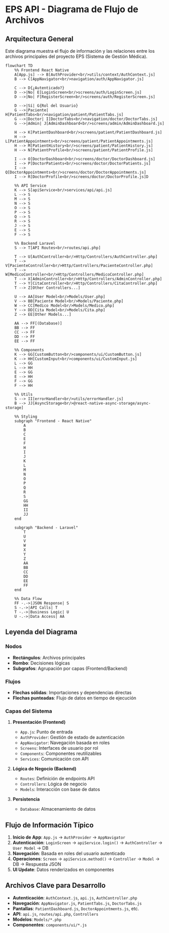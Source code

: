 # EPS API - Diagrama de Flujo de Archivos

## Arquitectura General
Este diagrama muestra el flujo de información y las relaciones entre los archivos principales del proyecto EPS (Sistema de Gestión Médica).

```mermaid
flowchart TD
    %% Frontend React Native
    A[App.js] --> B[AuthProvider<br/>utils/context/AuthContext.js]
    B --> C[AppNavigator<br/>navigation/auth/AppNavigator.js]

    C --> D{¿Autenticado?}
    D -->|No| E[LoginScreen<br/>screens/auth/LoginScreen.js]
    D -->|No| F[RegisterScreen<br/>screens/auth/RegisterScreen.js]

    D -->|Sí| G{Rol del Usuario}
    G -->|Paciente| H[PatientTabs<br/>navigation/patient/PatientTabs.js]
    G -->|Doctor| I[DoctorTabs<br/>navigation/doctor/DoctorTabs.js]
    G -->|Admin| J[AdminDashboard<br/>screens/admin/AdminDashboard.js]

    H --> K[PatientDashboard<br/>screens/patient/PatientDashboard.js]
    H --> L[PatientAppointments<br/>screens/patient/PatientAppointments.js]
    H --> M[PatientHistory<br/>screens/patient/PatientHistory.js]
    H --> N[PatientProfile<br/>screens/patient/PatientProfile.js]

    I --> O[DoctorDashboard<br/>screens/doctor/DoctorDashboard.js]
    I --> P[DoctorPatients<br/>screens/doctor/DoctorPatients.js]
    I --> Q[DoctorAppointments<br/>screens/doctor/DoctorAppointments.js]
    I --> R[DoctorProfile<br/>screens/doctor/DoctorProfile.js]D

    %% API Service
    K --> S[apiService<br/>services/api/api.js]
    L --> S
    M --> S
    N --> S
    O --> S
    P --> S
    Q --> S
    R --> S
    J --> S
    E --> S
    F --> S

    %% Backend Laravel
    S --> T[API Routes<br/>routes/api.php]

    T --> U[AuthController<br/>Http/Controllers/AuthController.php]
    T --> V[PacienteController<br/>Http/Controllers/PacienteController.php]
    T --> W[MedicoController<br/>Http/Controllers/MedicoController.php]
    T --> X[AdminController<br/>Http/Controllers/AdminController.php]
    T --> Y[CitaController<br/>Http/Controllers/CitaController.php]
    T --> Z[Other Controllers...]

    U --> AA[User Model<br/>Models/User.php]
    V --> BB[Paciente Model<br/>Models/Paciente.php]
    W --> CC[Medico Model<br/>Models/Medico.php]
    Y --> DD[Cita Model<br/>Models/Cita.php]
    Z --> EE[Other Models...]

    AA --> FF[(Database)]
    BB --> FF
    CC --> FF
    DD --> FF
    EE --> FF

    %% Components
    K --> GG[CustomButton<br/>components/ui/CustomButton.js]
    K --> HH[CustomInput<br/>components/ui/CustomInput.js]
    L --> GG
    L --> HH
    E --> GG
    E --> HH
    F --> GG
    F --> HH

    %% Utils
    S --> II[errorHandler<br/>utils/errorHandler.js]
    B --> JJ[AsyncStorage<br/>@react-native-async-storage/async-storage]

    %% Styling
    subgraph "Frontend - React Native"
        A
        B
        C
        E
        F
        H
        I
        J
        K
        L
        M
        N
        O
        P
        Q
        R
        S
        GG
        HH
        II
        JJ
    end

    subgraph "Backend - Laravel"
        T
        U
        V
        W
        X
        Y
        Z
        AA
        BB
        CC
        DD
        EE
        FF
    end

    %% Data Flow
    FF -.->|JSON Response| S
    S -.->|API Calls| T
    T -.->|Business Logic| U
    U -.->|Data Access| AA
```

## Leyenda del Diagrama

### Nodos
- **Rectángulos**: Archivos principales
- **Rombo**: Decisiones lógicas
- **Subgrafos**: Agrupación por capas (Frontend/Backend)

### Flujos
- **Flechas sólidas**: Importaciones y dependencias directas
- **Flechas punteadas**: Flujo de datos en tiempo de ejecución

### Capas del Sistema

1. **Presentación (Frontend)**
   - `App.js`: Punto de entrada
   - `AuthProvider`: Gestión de estado de autenticación
   - `AppNavigator`: Navegación basada en roles
   - `Screens`: Interfaces de usuario por rol
   - `Components`: Componentes reutilizables
   - `Services`: Comunicación con API

2. **Lógica de Negocio (Backend)**
   - `Routes`: Definición de endpoints API
   - `Controllers`: Lógica de negocio
   - `Models`: Interacción con base de datos

3. **Persistencia**
   - `Database`: Almacenamiento de datos

## Flujo de Información Típico

1. **Inicio de App**: `App.js` → `AuthProvider` → `AppNavigator`
2. **Autenticación**: `LoginScreen` → `apiService.login()` → `AuthController` → `User Model` → DB
3. **Navegación**: Basada en roles del usuario autenticado
4. **Operaciones**: `Screen` → `apiService.method()` → `Controller` → `Model` → DB → Respuesta JSON
5. **UI Update**: Datos renderizados en componentes

## Archivos Clave para Desarrollo

- **Autenticación**: `AuthContext.js`, `api.js`, `AuthController.php`
- **Navegación**: `AppNavigator.js`, `PatientTabs.js`, `DoctorTabs.js`
- **Pantallas**: `PatientDashboard.js`, `DoctorAppointments.js`, etc.
- **API**: `api.js`, `routes/api.php`, `Controllers`
- **Modelos**: `Models/*.php`
- **Componentes**: `components/ui/*.js`